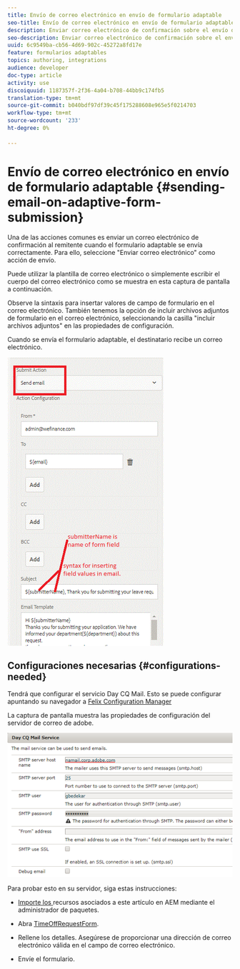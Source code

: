 ```yaml
---
title: Envío de correo electrónico en envío de formulario adaptable
seo-title: Envío de correo electrónico en envío de formulario adaptable
description: Enviar correo electrónico de confirmación sobre el envío de formulario adaptable mediante el componente de envío de correo electrónico
seo-description: Enviar correo electrónico de confirmación sobre el envío de formulario adaptable mediante el componente de envío de correo electrónico
uuid: 6c9549ba-cb56-4d69-902c-45272a8fd17e
feature: formularios adaptables
topics: authoring, integrations
audience: developer
doc-type: article
activity: use
discoiquuid: 1187357f-2f36-4a04-b708-44bb9c174fb5
translation-type: tm+mt
source-git-commit: b040bdf97df39c45f175288608e965e5f0214703
workflow-type: tm+mt
source-wordcount: '233'
ht-degree: 0%

---
```



# Envío de correo electrónico en envío de formulario adaptable {#sending-email-on-adaptive-form-submission}

Una de las acciones comunes es enviar un correo electrónico de confirmación al remitente cuando el formulario adaptable se envía correctamente. Para ello, seleccione &quot;Enviar correo electrónico&quot; como acción de envío.

Puede utilizar la plantilla de correo electrónico o simplemente escribir el cuerpo del correo electrónico como se muestra en esta captura de pantalla a continuación.

Observe la sintaxis para insertar valores de campo de formulario en el correo electrónico. También tenemos la opción de incluir archivos adjuntos de formulario en el correo electrónico, seleccionando la casilla &quot;incluir archivos adjuntos&quot; en las propiedades de configuración.

Cuando se envía el formulario adaptable, el destinatario recibe un correo electrónico.

![SendEmail](assets/sendemailaction.gif)

## Configuraciones necesarias {#configurations-needed}

Tendrá que configurar el servicio Day CQ Mail. Esto se puede configurar apuntando su navegador a [Felix Configuration Manager](http://localhost:4502/system/console/configMgr)

La captura de pantalla muestra las propiedades de configuración del servidor de correo de adobe.

![mailservice](assets/mailservice.png)

Para probar esto en su servidor, siga estas instrucciones:

* [Importe los ](assets/timeoffrequest.zip) recursos asociados a este artículo en AEM mediante el administrador de paquetes.

* Abra [TimeOffRequestForm](http://localhost:4502/content/dam/formsanddocuments/helpx/timeoffrequestform/jcr:content?wcmmode=disabled).

* Rellene los detalles. Asegúrese de proporcionar una dirección de correo electrónico válida en el campo de correo electrónico.

* Envíe el formulario.
